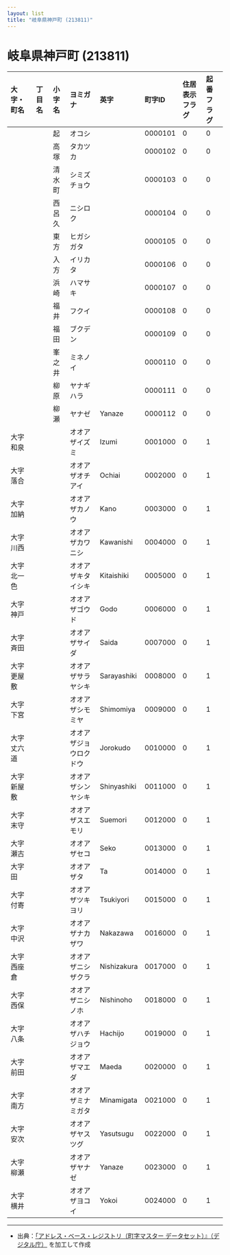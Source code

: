 ```yaml
---
layout: list
title: "岐阜県神戸町 (213811)"
---
```


# 岐阜県神戸町 (213811)

| 大字・町名 | 丁目名 | 小字名 | ヨミガナ | 英字 | 町字ID | 住居表示フラグ | 起番フラグ |
|:---|:---|:---|:---|:---|:---|:---|:---|
|  |  | 起 | オコシ |  | 0000101 | 0 | 0 |
|  |  | 高塚 | タカツカ |  | 0000102 | 0 | 0 |
|  |  | 清水町 | シミズチョウ |  | 0000103 | 0 | 0 |
|  |  | 西呂久 | ニシロク |  | 0000104 | 0 | 0 |
|  |  | 東方 | ヒガシガタ |  | 0000105 | 0 | 0 |
|  |  | 入方 | イリカタ |  | 0000106 | 0 | 0 |
|  |  | 浜崎 | ハマサキ |  | 0000107 | 0 | 0 |
|  |  | 福井 | フクイ |  | 0000108 | 0 | 0 |
|  |  | 福田 | ブクデン |  | 0000109 | 0 | 0 |
|  |  | 峯之井 | ミネノイ |  | 0000110 | 0 | 0 |
|  |  | 柳原 | ヤナギハラ |  | 0000111 | 0 | 0 |
|  |  | 柳瀬 | ヤナゼ | Yanaze | 0000112 | 0 | 0 |
| 大字和泉 |  |  | オオアザイズミ | Izumi | 0001000 | 0 | 1 |
| 大字落合 |  |  | オオアザオチアイ | Ochiai | 0002000 | 0 | 1 |
| 大字加納 |  |  | オオアザカノウ | Kano | 0003000 | 0 | 1 |
| 大字川西 |  |  | オオアザカワニシ | Kawanishi | 0004000 | 0 | 1 |
| 大字北一色 |  |  | オオアザキタイシキ | Kitaishiki | 0005000 | 0 | 1 |
| 大字神戸 |  |  | オオアザゴウド | Godo | 0006000 | 0 | 1 |
| 大字斉田 |  |  | オオアザサイダ | Saida | 0007000 | 0 | 1 |
| 大字更屋敷 |  |  | オオアザサラヤシキ | Sarayashiki | 0008000 | 0 | 1 |
| 大字下宮 |  |  | オオアザシモミヤ | Shimomiya | 0009000 | 0 | 1 |
| 大字丈六道 |  |  | オオアザジョウロクドウ | Jorokudo | 0010000 | 0 | 1 |
| 大字新屋敷 |  |  | オオアザシンヤシキ | Shinyashiki | 0011000 | 0 | 1 |
| 大字末守 |  |  | オオアザスエモリ | Suemori | 0012000 | 0 | 1 |
| 大字瀬古 |  |  | オオアザセコ | Seko | 0013000 | 0 | 1 |
| 大字田 |  |  | オオアザタ | Ta | 0014000 | 0 | 1 |
| 大字付寄 |  |  | オオアザツキヨリ | Tsukiyori | 0015000 | 0 | 1 |
| 大字中沢 |  |  | オオアザナカザワ | Nakazawa | 0016000 | 0 | 1 |
| 大字西座倉 |  |  | オオアザニシザクラ | Nishizakura | 0017000 | 0 | 1 |
| 大字西保 |  |  | オオアザニシノホ | Nishinoho | 0018000 | 0 | 1 |
| 大字八条 |  |  | オオアザハチジョウ | Hachijo | 0019000 | 0 | 1 |
| 大字前田 |  |  | オオアザマエダ | Maeda | 0020000 | 0 | 1 |
| 大字南方 |  |  | オオアザミナミガタ | Minamigata | 0021000 | 0 | 1 |
| 大字安次 |  |  | オオアザヤスツグ | Yasutsugu | 0022000 | 0 | 1 |
| 大字柳瀬 |  |  | オオアザヤナゼ | Yanaze | 0023000 | 0 | 1 |
| 大字横井 |  |  | オオアザヨコイ | Yokoi | 0024000 | 0 | 1 |

---

- 出典：[「アドレス・ベース・レジストリ（町字マスター データセット）』（デジタル庁）](https://www.digital.go.jp/policies/base_registry_address/) を加工して作成
